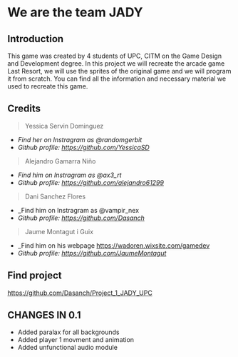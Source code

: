 ﻿# We are the team JADY
## Introduction
This game was created by 4 students of UPC, CITM on the Game Design and Development degree. In this project we will recreate the arcade game Last Resort, we will use the sprites of the original game and we will program it from scratch.
You can find all the information and necessary material we used to recreate this game.

## Credits
> Yessica Servin Dominguez          
* _Find her on Instragram as @randomgerbit_
* _Github profile: https://github.com/YessicaSD_

> Alejandro Gamarra Niño
* _Find him on Instragram as @ax3_rt_
* _Github profile: https://github.com/alejandro61299_

> Dani Sanchez Flores
* _Find him on Instragram as @vampir_nex
* _Github profile: https://github.com/Dasanch_

> Jaume Montagut i Guix
* _Find him on his webpage https://wadoren.wixsite.com/gamedev
* _Github profile: https://github.com/JaumeMontagut_

## Find project
https://github.com/Dasanch/Project_1_JADY_UPC

## CHANGES IN 0.1
* Added paralax for all backgrounds
* Added player 1 movment and animation
* Added unfunctional audio module
